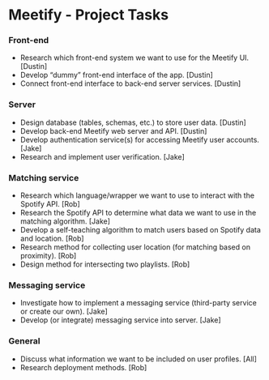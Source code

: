 # Meetify - Project Tasks

### Front-end
- Research which front-end system we want to use for the Meetify UI. [Dustin]
- Develop “dummy” front-end interface of the app. [Dustin]
- Connect front-end interface to back-end server services. [Dustin]

### Server
- Design database (tables, schemas, etc.) to store user data. [Dustin]
- Develop back-end Meetify web server and API. [Dustin]
- Develop authentication service(s) for accessing Meetify user accounts. [Jake]
- Research and implement user verification. [Jake]

### Matching service
- Research which language/wrapper we want to use to interact with the Spotify API. [Rob]
- Research the Spotify API to determine what data we want to use in the matching algorithm. [Jake]
- Develop a self-teaching algorithm to match users based on Spotify data and location. [Rob]
- Research method for collecting user location (for matching based on proximity). [Rob]
- Design method for intersecting two playlists. [Rob]

### Messaging service
- Investigate how to implement a messaging service (third-party service or create our own). [Jake]
- Develop (or integrate) messaging service into server. [Jake]

### General
- Discuss what information we want to be included on user profiles. [All]
- Research deployment methods. [Rob]
